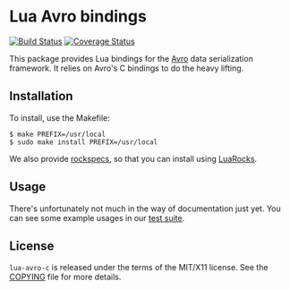 # Lua Avro bindings

[![Build Status](https://travis-ci.org/moteus/lua-avro.svg?branch=master)](https://travis-ci.org/moteus/lua-avro)
[![Coverage Status](https://coveralls.io/repos/github/moteus/lua-avro/badge.svg?branch=master)](https://coveralls.io/github/moteus/lua-avro?branch=master)

This package provides Lua bindings for the [Avro][] data serialization
framework.  It relies on Avro's C bindings to do the heavy lifting.

## Installation

To install, use the Makefile:

``` console
$ make PREFIX=/usr/local
$ sudo make install PREFIX=/usr/local
```

We also provide [rockspecs](../rockspecs), so that you can install using
[LuaRocks][].

## Usage

There's unfortunately not much in the way of documentation just yet.  You can
see some example usages in our [test suite](../src/avro/tests).

[Avro]: http://avro.apache.org/
[LuaRocks]: https://luarocks.org/

## License

`lua-avro-c` is released under the terms of the MIT/X11 license.  See the
[COPYING](COPYING) file for more details.
